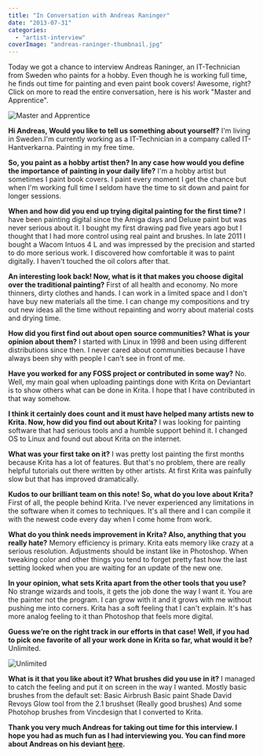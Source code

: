 ```yaml
---
title: "In Conversation with Andreas Raninger"
date: "2013-07-31"
categories: 
  - "artist-interview"
coverImage: "andreas-raninger-thumbnail.jpg"
---
```


Today we got a chance to interview Andreas Raninger, an IT-Technician from Sweden who paints for a hobby. Even though he is working full time, he finds out time for painting and even paint book covers! Awesome, right? Click on more to read the entire conversation, here is his work "Master and Apprentice".

![Master and Apprentice](/images/posts/2013/master_and_apprentice_by_endoraniendo-d5yyf17.jpg "Master and Apprentice")

**Hi Andreas, Would you like to tell us something about yourself?** I'm living in Sweden.I'm currently working as a IT-Technician in a company called IT-Hantverkarna. Painting in my free time.

**So, you paint as a hobby artist then? In any case how would you define the importance of painting in your daily life?** I'm a hobby artist but sometimes I paint book covers. I paint every moment I get the chance but when I'm working full time I seldom have the time to sit down and paint for longer sessions.

**When and how did you end up trying digital painting for the first time?** I have been painting digital since the Amiga days and Deluxe paint but was never serious about it. I bought my first drawing pad five years ago but I thought that I had more control using real paint and brushes. In late 2011 I bought a Wacom Intuos 4 L and was impressed by the precision and started to do more serious work. I discovered how comfortable it was to paint digitally. I haven't touched the oil colors after that.

**An interesting look back! Now, what is it that makes you choose digital over the traditional painting?** First of all health and economy. No more thinners, dirty clothes and hands. I can work in a limited space and I don't have buy new materials all the time. I can change my compositions and try out new ideas all the time without repainting and worry about material costs and drying time.

**How did you first find out about open source communities? What is your opinion about them?** I started with Linux in 1998 and been using different distributions since then. I never cared about communities because I have always been shy with people I can't see in front of me.

**Have you worked for any FOSS project or contributed in some way?** No. Well, my main goal when uploading paintings done with Krita on Deviantart is to show others what can be done in Krita. I hope that I have contributed in that way somehow.

**I think it certainly does count and it must have helped many artists new to Krita. Now, how did you find out about Krita?** I was looking for painting software that had serious tools and a humble support behind it. I changed OS to Linux and found out about Krita on the internet.

**What was your first take on it?** I was pretty lost painting the first months because Krita has a lot of features. But that's no problem, there are really helpful tutorials out there written by other artists. At first Krita was painfully slow but that has improved dramatically.

**Kudos to our brilliant team on this note!** **So, what do you love about Krita?** First of all, the people behind Krita. I've never experienced any limitations in the software when it comes to techniques. It's all there and I can compile it with the newest code every day when I come home from work.

**What do you think needs improvement in Krita? Also, anything that you really hate?** Memory efficiency is primary. Krita eats memory like crazy at a serious resolution. Adjustments should be instant like in Photoshop. When tweaking color and other things you tend to forget pretty fast how the last setting looked when you are waiting for an update of the new one.

**In your opinion, what sets Krita apart from the other tools that you use?** No strange wizards and tools, it gets the job done the way I want it. You are the painter not the program. I can grow with it and it grows with me without pushing me into corners. Krita has a soft feeling that I can't explain. It's has more analog feeling to it than Photoshop that feels more digital.

**Guess we’re on the right track in our efforts in that case!** **Well, if you had to pick one favorite of all your work done in Krita so far, what would it be?** Unlimited.

![Unlimited](/images/posts/2013/unlimited_by_endoraniendo-d6e9th4.jpg "Unlimited")

**What is it that you like about it? What brushes did you use in it?** I managed to catch the feeling and put it on screen in the way I wanted. Mostly basic brushes from the default set: Basic Airbrush Basic paint Shade David Revoys Glow tool from the 2.1 brushset (Really good brushes) And some Photohop brushes from Vincdesign that I converted to Krita.

**Thank you very much Andreas for taking out time for this interview. I hope you had as much fun as I had interviewing you. You can find more about Andreas on his deviant [here](http://endoraniendo.deviantart.com/).**
